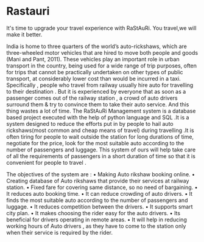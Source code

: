 # Rastauri
It's time to upgrade your travel experience with RaStAuRi. You travel,we will make it better.

India is home to three quarters of the world’s auto-rickshaws, which 
are three-wheeled motor vehicles that are hired to move both 
people and goods (Mani and Pant, 2011). These vehicles play an 
important role in urban transport in the country, being used for a 
wide range of trip purposes, often for trips that cannot be practically 
undertaken on other types of public transport, at considerably lower 
cost than would be incurred in a taxi.  
Specifically , people who travel from railway usually hire auto for 
travelling to their destination . But it is experienced by everyone that 
as soon as a passenger comes out of the railway station , a crowd of 
auto drivers surround them & try to convince them to take their auto 
service. And this thing wastes a lot of time. 
The RaStAuRi Management system is a database based project 
executed with the help of python language and SQL .It is a system 
designed to reduce the efforts put in by people to hail auto 
rickshaws(most common and cheap means of travel) during 
travelling .It is often tiring for people to wait outside the station for 
long durations of time, negotiate for the price, look for the most 
suitable auto according to the number of passengers and luggage. 
This  system of ours will help take care of all the requirements of 
passengers in a short duration of time so that it is convenient for 
people to travel .


The objectives of the system are : 
• Making Auto rikshaw booking online. 
• Creating database of Auto rikshaws that provide their services 
at railway station. 
• Fixed fare for covering same distance, so no need of bargaining. 
• It reduces auto booking time. 
• It can reduce crowding of auto drivers. 
• It finds the most suitable auto according to the number of 
passengers and luggage. 
• It reduces competition between the drivers. 
• It supports smart city plan. 
• It makes choosing the rider easy for the auto drivers. 
• Its beneficial for drivers operating in remote areas. 
• It will help in reducing working hours of Auto drivers , as they 
have to come to the station only when their service is required 
by the rider.
